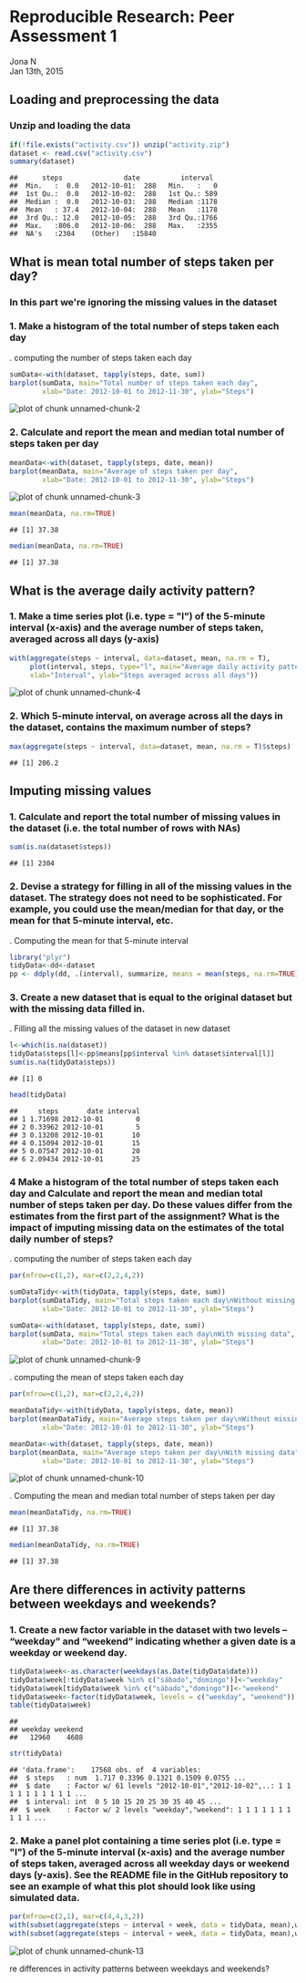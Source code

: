 # Reproducible Research: Peer Assessment 1
Jona N  
Jan 13th, 2015  

## Loading and preprocessing the data

### Unzip and loading the data

```r
if(!file.exists("activity.csv")) unzip("activity.zip")
dataset <- read.csv("activity.csv")
summary(dataset)
```

```
##      steps               date          interval   
##  Min.   :  0.0   2012-10-01:  288   Min.   :   0  
##  1st Qu.:  0.0   2012-10-02:  288   1st Qu.: 589  
##  Median :  0.0   2012-10-03:  288   Median :1178  
##  Mean   : 37.4   2012-10-04:  288   Mean   :1178  
##  3rd Qu.: 12.0   2012-10-05:  288   3rd Qu.:1766  
##  Max.   :806.0   2012-10-06:  288   Max.   :2355  
##  NA's   :2304    (Other)   :15840
```


## What is mean total number of steps taken per day?

### In this part we're ignoring the missing values in the dataset
### 1. Make a histogram of the total number of steps taken each day
. computing the number of steps taken each day

```r
sumData<-with(dataset, tapply(steps, date, sum))
barplot(sumData, main="Total number of steps taken each day",
        xlab="Date: 2012-10-01 to 2012-11-30", ylab="Steps")
```

![plot of chunk unnamed-chunk-2](PA1_template_files/figure-html/unnamed-chunk-2.png) 

### 2. Calculate and report the mean and median total number of steps taken per day

```r
meanData<-with(dataset, tapply(steps, date, mean))
barplot(meanData, main="Average of steps taken per day",
        xlab="Date: 2012-10-01 to 2012-11-30", ylab="Steps")
```

![plot of chunk unnamed-chunk-3](PA1_template_files/figure-html/unnamed-chunk-3.png) 

```r
mean(meanData, na.rm=TRUE)
```

```
## [1] 37.38
```

```r
median(meanData, na.rm=TRUE)
```

```
## [1] 37.38
```


## What is the average daily activity pattern?

### 1. Make a time series plot (i.e. type = "l") of the 5-minute interval (x-axis) and the average number of steps taken, averaged across all days (y-axis)

```r
with(aggregate(steps ~ interval, data=dataset, mean, na.rm = T),
     plot(interval, steps, type="l", main="Average daily activity pattern",
     xlab="Interval", ylab="Steps averaged across all days"))
```

![plot of chunk unnamed-chunk-4](PA1_template_files/figure-html/unnamed-chunk-4.png) 

### 2. Which 5-minute interval, on average across all the days in the dataset, contains the maximum number of steps?

```r
max(aggregate(steps ~ interval, data=dataset, mean, na.rm = T)$steps)
```

```
## [1] 206.2
```


## Imputing missing values

### 1. Calculate and report the total number of missing values in the dataset (i.e. the total number of rows with NAs)

```r
sum(is.na(dataset$steps))
```

```
## [1] 2304
```

### 2. Devise a strategy for filling in all of the missing values in the dataset. The strategy does not need to be sophisticated. For example, you could use the mean/median for that day, or the mean for that 5-minute interval, etc.
. Computing the mean for that 5-minute interval

```r
library("plyr")
tidyData<-dd<-dataset
pp <- ddply(dd, .(interval), summarize, means = mean(steps, na.rm=TRUE))
```

### 3. Create a new dataset that is equal to the original dataset but with the missing data filled in.
. Filling all the missing values of the dataset in new dataset

```r
l<-which(is.na(dataset))
tidyData$steps[l]<-pp$means[pp$interval %in% dataset$interval[l]]
sum(is.na(tidyData$steps))
```

```
## [1] 0
```

```r
head(tidyData)
```

```
##     steps       date interval
## 1 1.71698 2012-10-01        0
## 2 0.33962 2012-10-01        5
## 3 0.13208 2012-10-01       10
## 4 0.15094 2012-10-01       15
## 5 0.07547 2012-10-01       20
## 6 2.09434 2012-10-01       25
```

### 4 Make a histogram of the total number of steps taken each day and Calculate and report the mean and median total number of steps taken per day. Do these values differ from the estimates from the first part of the assignment? What is the impact of imputing missing data on the estimates of the total daily number of steps?
. computing the number of steps taken each day

```r
par(mfrow=c(1,2), mar=c(2,2,4,2))

sumDataTidy<-with(tidyData, tapply(steps, date, sum))
barplot(sumDataTidy, main="Total steps taken each day\nWithout missing data",
        xlab="Date: 2012-10-01 to 2012-11-30", ylab="Steps")

sumData<-with(dataset, tapply(steps, date, sum))
barplot(sumData, main="Total steps taken each day\nWith missing data",
        xlab="Date: 2012-10-01 to 2012-11-30", ylab="Steps")
```

![plot of chunk unnamed-chunk-9](PA1_template_files/figure-html/unnamed-chunk-9.png) 

. computing the mean of steps taken each day

```r
par(mfrow=c(1,2), mar=c(2,2,4,2))

meanDataTidy<-with(tidyData, tapply(steps, date, mean))
barplot(meanDataTidy, main="Average steps taken per day\nWithout missing data",
        xlab="Date: 2012-10-01 to 2012-11-30", ylab="Steps")

meanData<-with(dataset, tapply(steps, date, mean))
barplot(meanData, main="Average steps taken per day\nWith missing data",
        xlab="Date: 2012-10-01 to 2012-11-30", ylab="Steps")
```

![plot of chunk unnamed-chunk-10](PA1_template_files/figure-html/unnamed-chunk-10.png) 

. Computing the mean and median total number of steps taken per day

```r
mean(meanDataTidy, na.rm=TRUE)
```

```
## [1] 37.38
```

```r
median(meanDataTidy, na.rm=TRUE)
```

```
## [1] 37.38
```



## Are there differences in activity patterns between weekdays and weekends?

### 1. Create a new factor variable in the dataset with two levels – “weekday” and “weekend” indicating whether a given date is a weekday or weekend day.

```r
tidyData$week<-as.character(weekdays(as.Date(tidyData$date)))
tidyData$week[!tidyData$week %in% c("sábado","domingo")]<-"weekday"
tidyData$week[tidyData$week %in% c("sábado","domingo")]<-"weekend"
tidyData$week<-factor(tidyData$week, levels = c("weekday", "weekend"))
table(tidyData$week)
```

```
## 
## weekday weekend 
##   12960    4608
```

```r
str(tidyData)
```

```
## 'data.frame':	17568 obs. of  4 variables:
##  $ steps   : num  1.717 0.3396 0.1321 0.1509 0.0755 ...
##  $ date    : Factor w/ 61 levels "2012-10-01","2012-10-02",..: 1 1 1 1 1 1 1 1 1 1 ...
##  $ interval: int  0 5 10 15 20 25 30 35 40 45 ...
##  $ week    : Factor w/ 2 levels "weekday","weekend": 1 1 1 1 1 1 1 1 1 1 ...
```

### 2. Make a panel plot containing a time series plot (i.e. type = "l") of the 5-minute interval (x-axis) and the average number of steps taken, averaged across all weekday days or weekend days (y-axis). See the README file in the GitHub repository to see an example of what this plot should look like using simulated data.

```r
par(mfrow=c(2,1), mar=c(4,4,3,2))
with(subset(aggregate(steps ~ interval + week, data = tidyData, mean),week=="weekday"), plot(interval, steps, type="l", main="Average of steps across all weekday day", xlab="Interval", ylab="Steps"))
with(subset(aggregate(steps ~ interval + week, data = tidyData, mean),week=="weekend"), plot(interval, steps, type="l", main="Average of steps across all weekend day", xlab="Interval", ylab="Steps"))
```

![plot of chunk unnamed-chunk-13](PA1_template_files/figure-html/unnamed-chunk-13.png) 

re differences in activity patterns between weekdays and weekends?
